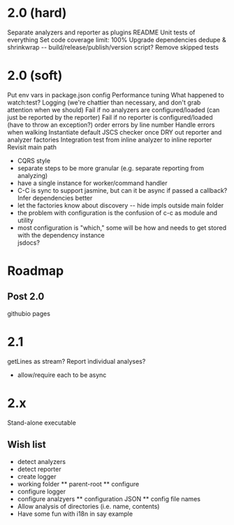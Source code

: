 # 2.0 (hard)
Separate analyzers and reporter as plugins
README
Unit tests of everything
Set code coverage limit: 100%
Upgrade dependencies
dedupe & shrinkwrap -- build/release/publish/version script?
Remove skipped tests

# 2.0 (soft)
Put env vars in package.json config
Performance tuning
What happened to watch:test?
Logging (we're chattier than necessary, and don't grab attention when we should)
Fail if no analyzers are configured/loaded (can just be reported by the reporter)
Fail if no reporter is configured/loaded (have to throw an exception?)
order errors by line number
Handle errors when walking
Instantiate default JSCS checker once
DRY out reporter and analyzer factories
Integration test from inline analyzer to inline reporter
Revisit main path 
* CQRS style
* separate steps to be more granular (e.g. separate reporting from analyzing)
* have a single instance for worker/command handler
* C-C is sync to support jasmine, but can it be async if passed a callback?
Infer dependencies better
* let the factories know about discovery -- hide impls outside main folder
* the problem with configuration is the confusion of c-c as module and utility
* most configuration is "which," some will be how and needs to get stored with the dependency instance  
jsdocs?

# Roadmap
## Post 2.0
githubio pages

# 2.1
getLines as stream?
Report ìndividual analyses?
* allow/require each to be async

# 2.x
Stand-alone executable

## Wish list
* detect analyzers
* detect reporter
* create logger
* working folder
** parent-root
** configure
* configure logger
* configure analzyers
** configuration JSON
** config file names
* Allow analysis of directories (i.e. name, contents)
* Have some fun with i18n in say example
